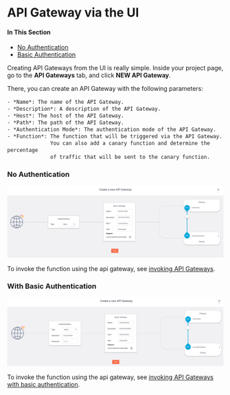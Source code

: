 # API Gateway via the UI

#### In This Section

- [No Authentication](#none-auth)
- [Basic Authentication](#basic-auth)

Creating API Gateways from the UI is really simple.
Inside your project page, go to the **API Gateways** tab, and click **NEW API Gateway**.

There, you can create an API Gateway with the following parameters:

    - *Name*: The name of the API Gateway.
    - *Description*: A description of the API Gateway.
    - *Host*: The host of the API Gateway.
    - *Path*: The path of the API Gateway.
    - *Authentication Mode*: The authentication mode of the API Gateway.
    - *Function*: The function that will be triggered via the API Gateway. 
                  You can also add a canary function and determine the percentage 
                  of traffic that will be sent to the canary function.

<a id="none-auth"></a>
### No Authentication

![api-gateway](../../assets/images/api-gateway-ui-none.png)

To invoke the function using the api gateway, see [invoking API Gateways](./http.md#invoke-none).

<a id="basic-auth"></a>
### With Basic Authentication

![api-gateway-basic-auth](../../assets/images/api-gateway-ui-basic-auth.png)

To invoke the function using the api gateway, see [invoking API Gateways with basic authentication](./http.md#invoke-basic).